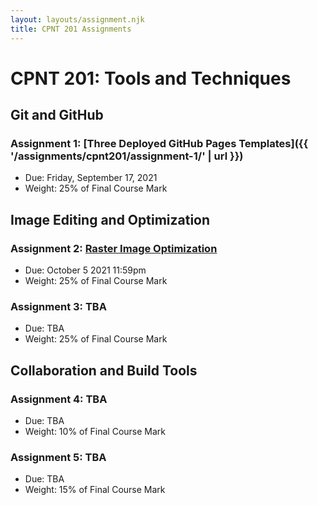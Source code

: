 ```yaml
---
layout: layouts/assignment.njk
title: CPNT 201 Assignments
---
```


# CPNT 201: Tools and Techniques
## Git and GitHub
### Assignment 1: [Three Deployed GitHub Pages Templates]({{ '/assignments/cpnt201/assignment-1/' | url }})
- Due: Friday, September 17, 2021
- Weight: 25% of Final Course Mark

## Image Editing and Optimization
### Assignment 2: [Raster Image Optimization](https://github.com/sait-wbdv/assessments/tree/master/cpnt201/assignment-2)
- Due: October 5 2021 11:59pm
- Weight: 25% of Final Course Mark

### Assignment 3: TBA
- Due: TBA
- Weight: 25% of Final Course Mark

## Collaboration and Build Tools
### Assignment 4: TBA
- Due: TBA
- Weight: 10% of Final Course Mark

### Assignment 5: TBA
- Due: TBA
- Weight: 15% of Final Course Mark

